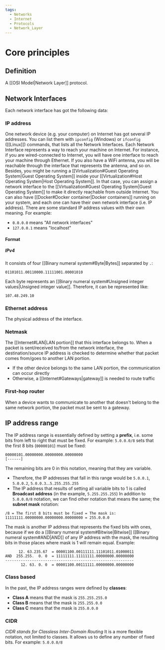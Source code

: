 ```yaml
---
tags:
  - Networks
  - Internet
  - Protocols
  - Network_Layer
---
```

# Core principles
## Definition
A [[OSI Model|Network Layer]] protocol.
## Network Interfaces
Each network interface has got the following data:
### IP address
One network device (e.g. your computer) on Internet has got several IP addresses. You can list them with ```ipconfig``` (Windows) or ```ifconfig``` ([[Linux]]) commands, that lists all the Network Interfaces.
Each Network Interface represents a way to reach your machine on Internet.
For instance, if you are wired-connected to Internet, you will have one interface to reach your machine through Ethernet. If you also have a WiFi antenna, you will be reachable through the interface that represents the antenna, and so on. Besides, you might be running a [[Virtualization#Guest Operating System|Guest Operating System]] inside your [[Virtualization#Host Operating System|Host Operating System]]. In that case, you can assign a network interface to the [[Virtualization#Guest Operating System|Guest Operating System]] to make it directly reachable from outside Internet. You can also have [[Docker#Docker container|Docker containers]] running on your system, and each one can have their own network interface (i.e. IP address).
There are some standard IP address values with their own meaning. For example:
- `0.0.0.0` means "All network interfaces"
- `127.0.0.1` means "localhost"
#### Format
##### IPv4
It consists of four [[Binary numeral system#Byte|Bytes]] separated by ```.```:
```
01101011.00110000.11111001.00001010
```
Each byte represents an [[Binary numeral system#Unsigned integer values|Unsigned integer value]]. Therefore, it can be represented like:
```
107.48.249.10
```
### Ethernet address
The physical address of the interface.
### Netmask
The [[Internet#LAN|LAN portion]] that this interface belongs to. When a packet is sent/received to/from the network interface, the destination/source IP address is checked to determine whether that packet comes from/goes to another LAN portion.
- If the other device belongs to the same LAN portion, the communication can occur directly
- Otherwise, a [[Internet#Gateways|gateway]] is needed to route traffic
### First-hop router
When a device wants to communicate to another that doesn't belong to the same network portion, the packet must be sent to a gateway.
## IP address range
The IP address range is essentially defined by setting a **prefix**, i.e. some bits from left to right that must be fixed. For example:
`5.0.0.0/8` sets that the first 8 bits (`00000101`) must be fixed:
```
00000101.00000000.00000000.00000000
[------]
```
The remaining bits are 0 in this notation, meaning that they are variable.
- Therefore, the IP addresses that fall in this range would be `5.0.0.1`, `5.0.0.2`, `5.0.0.3`...`5.255.255.255`
- The IP address that results of setting all variable bits to 1 is called **Broadcast address** (in the example, `5.255.255.255`)
In addition to `5.0.0.0/8` notation, we can find other notation that means the same; the **subnet mask** notation:
```
/8 = The first 8 bits must be fixed = The mask is:
11111111.00000000.00000000.00000000 = 255.0.0.0
```
The mask is another IP address that represents the fixed bits with ones, because if we do a [[Binary numeral system#Bitwise|Bitwise]] [[Binary numeral system#AND|AND]] of any IP address with the mask, the resulting bits in those places where mask is 1 will remain equal. Example:
```
      12. 63.235.67  = 00001100.00111111.11101011.01000011
AND  255.255.  0. 0  = 11111111.11111111.00000000.00000000
----------------------------------------------------------
       12. 63. 0. 0  = 00001100.00111111.00000000.00000000
```
### Class based
In the past, the IP address ranges were defined by **classes**:
- **Class A** means that the mask is `255.255.255.0`
- **Class B** means that the mask is `255.255.0.0`
- **Class C** means that the mask is `255.0.0.0`
### CIDR
_CIDR stands for Classless Inter-Domain Routing_
It is a more flexible notation, not limited to classes. It allows us to define any number of fixed bits. For example:
`5.0.0.0/8`